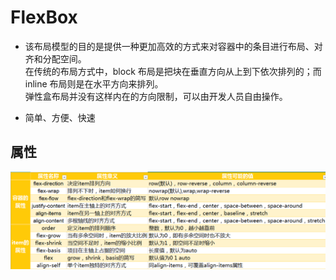 # FlexBox

- 该布局模型的目的是提供一种更加高效的方式来对容器中的条目进行布局、对齐和分配空间。<br>
在传统的布局方式中，block 布局是把块在垂直方向从上到下依次排列的；而 inline 布局则是在水平方向来排列。<br>
弹性盒布局并没有这样内在的方向限制，可以由开发人员自由操作。

- 简单、方便、快速

## 属性
![flex属性](../img/flex属性.png)



